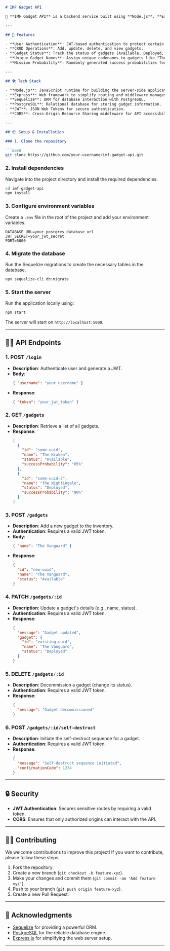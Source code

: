 
```markdown
# IMF Gadget API

🔹 **IMF Gadget API** is a backend service built using **Node.js**, **Express**, and **PostgreSQL** for managing gadgets in a high-stakes mission environment. The API allows for CRUD operations on gadgets, tracks their mission status, and integrates JWT-based authentication.

---

## 🚀 Features

- **User Authentication**: JWT-based authentication to protect certain routes.
- **CRUD Operations**: Add, update, delete, and view gadgets.
- **Gadget Status**: Track the status of gadgets (Available, Deployed, Destroyed, Decommissioned).
- **Unique Gadget Names**: Assign unique codenames to gadgets like "The Kraken" or "The Nightingale".
- **Mission Probability**: Randomly generated success probabilities for missions.

---

## 🛠️ Tech Stack

- **Node.js**: JavaScript runtime for building the server-side application.
- **Express**: Web framework to simplify routing and middleware management.
- **Sequelize**: ORM for database interaction with PostgreSQL.
- **PostgreSQL**: Relational database for storing gadget information.
- **JWT**: JSON Web Tokens for secure authentication.
- **CORS**: Cross-Origin Resource Sharing middleware for API accessibility.

---

## 📦 Setup & Installation

### 1. Clone the repository

```bash
git clone https://github.com/your-username/imf-gadget-api.git
```

### 2. Install dependencies

Navigate into the project directory and install the required dependencies.

```bash
cd imf-gadget-api
npm install
```

### 3. Configure environment variables

Create a `.env` file in the root of the project and add your environment variables.

```env
DATABASE_URL=your_postgres_database_url
JWT_SECRET=your_jwt_secret
PORT=5000
```

### 4. Migrate the database

Run the Sequelize migrations to create the necessary tables in the database.

```bash
npx sequelize-cli db:migrate
```

### 5. Start the server

Run the application locally using:

```bash
npm start
```

The server will start on `http://localhost:5000`.

---

## 🧑‍💻 API Endpoints

### 1. **POST** `/login`
- **Description**: Authenticate user and generate a JWT.
- **Body**:
  ```json
  { "username": "your_username" }
  ```
- **Response**:
  ```json
  { "token": "your_jwt_token" }
  ```

### 2. **GET** `/gadgets`
- **Description**: Retrieve a list of all gadgets.
- **Response**:
  ```json
  [
    {
      "id": "some-uuid",
      "name": "The Kraken",
      "status": "Available",
      "successProbability": "85%"
    },
    {
      "id": "some-uuid-2",
      "name": "The Nightingale",
      "status": "Deployed",
      "successProbability": "90%"
    }
  ]
  ```

### 3. **POST** `/gadgets`
- **Description**: Add a new gadget to the inventory.
- **Authentication**: Requires a valid JWT token.
- **Body**:
  ```json
  { "name": "The Vanguard" }
  ```
- **Response**:
  ```json
  {
    "id": "new-uuid",
    "name": "The Vanguard",
    "status": "Available"
  }
  ```

### 4. **PATCH** `/gadgets/:id`
- **Description**: Update a gadget's details (e.g., name, status).
- **Authentication**: Requires a valid JWT token.
- **Response**:
  ```json
  {
    "message": "Gadget updated",
    "gadget": {
      "id": "existing-uuid",
      "name": "The Vanguard",
      "status": "Deployed"
    }
  }
  ```

### 5. **DELETE** `/gadgets/:id`
- **Description**: Decommission a gadget (change its status).
- **Authentication**: Requires a valid JWT token.
- **Response**:
  ```json
  {
    "message": "Gadget decommissioned"
  }
  ```

### 6. **POST** `/gadgets/:id/self-destruct`
- **Description**: Initiate the self-destruct sequence for a gadget.
- **Authentication**: Requires a valid JWT token.
- **Response**:
  ```json
  {
    "message": "Self-destruct sequence initiated",
    "confirmationCode": 1234
  }
  ```

---

## 🔒 Security

- **JWT Authentication**: Secures sensitive routes by requiring a valid token.
- **CORS**: Ensures that only authorized origins can interact with the API.

---

## 🧑‍💻 Contributing

We welcome contributions to improve this project! If you want to contribute, please follow these steps:

1. Fork the repository.
2. Create a new branch (`git checkout -b feature-xyz`).
3. Make your changes and commit them (`git commit -am 'Add feature xyz'`).
4. Push to your branch (`git push origin feature-xyz`).
5. Create a new Pull Request.

---



## 📣 Acknowledgments

- [Sequelize](https://sequelize.org) for providing a powerful ORM.
- [PostgreSQL](https://www.postgresql.org) for the reliable database engine.
- [Express.js](https://expressjs.com) for simplifying the web server setup.

---

